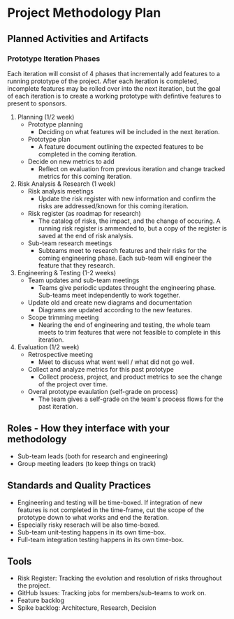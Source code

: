 # Project Methodology Plan

## Planned Activities and Artifacts

### Prototype Iteration Phases

Each iteration will consist of 4 phases that incrementally add features to a running prototype of the project. After each iteration is completed, incomplete features may be rolled over into the next iteration, but the goal of each iteration is to create a working prototype with defintive features to present to sponsors. 

1. Planning (1/2 week)
    - Prototype planning
        - Deciding on what features will be included in the next iteration. 
    - Prototype plan
        - A feature document outlining the expected features to be completed in the coming iteration. 
    - Decide on new metrics to add
        - Reflect on evaluation from previous iteration and change tracked metrics for this coming iteration. 
2. Risk Analysis & Research (1 week)
    - Risk analysis meetings
        - Update the risk register with new information and confirm the risks are addressed/known for this coming iteration. 
    - Risk register (as roadmap for research)
        - The catalog of risks, the impact, and the change of occuring. A running risk register is ammended to, but a copy of the register is saved at the end of risk analysis. 
    - Sub-team research meetings
        - Subteams meet to research features and their risks for the coming engineering phase. Each sub-team will engineer the feature that they research. 
3. Engineering & Testing (1-2 weeks)
    - Team updates and sub-team meetings
        - Teams give periodic updates throught the engineering phase. Sub-teams meet independently to work together. 
    - Update old and create new diagrams and documentation
        - Diagrams are updated according to the new features. 
    - Scope trimming meeting
        - Nearing the end of engineering and testing, the whole team meets to trim features that were not feasible to complete in this iteration. 
4. Evaluation (1/2 week) 
    - Retrospective meeting
        - Meet to discuss what went well / what did not go well. 
    - Collect and analyze metrics for this past prototype
        - Collect process, project, and product metrics to see the change of the project over time. 
    - Overal prototype evaulation (self-grade on process)
        - The team gives a self-grade on the team's process flows for the past iteration. 

## Roles - How they interface with your methodology
- Sub-team leads (both for research and engineering)
- Group meeting leaders (to keep things on track)

## Standards and Quality Practices
- Engineering and testing will be time-boxed. If integration of new features is not completed in the  time-frame, cut the scope of the prototype down to what works and end the iteration. 
- Especially risky reserach will be also time-boxed. 
- Sub-team unit-testing happens in its own time-box. 
- Full-team integration testing happens in its own time-box. 

## Tools
- Risk Register: Tracking the evolution and resolution of risks throughout the project. 
- GitHub Issues: Tracking jobs for members/sub-teams to work on. 
- Feature backlog
- Spike backlog: Architecture, Research, Decision 